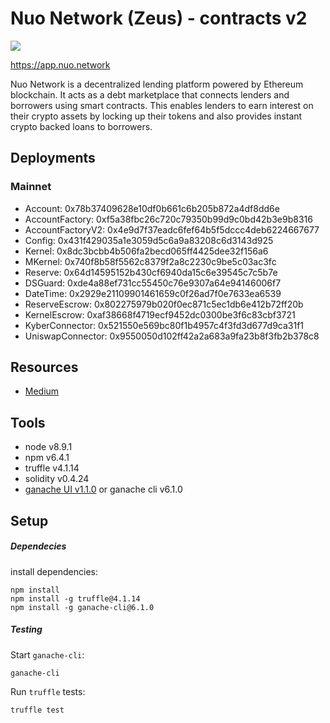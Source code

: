 # Nuo Network (Zeus) - contracts v2

![](https://s3.ap-south-1.amazonaws.com/nuo-public/nuo_app/public/nuo_lend_home.png)

<https://app.nuo.network>

Nuo Network is a decentralized lending platform powered by Ethereum blockchain. It acts as a debt marketplace that connects lenders and borrowers using smart contracts. This enables lenders to earn interest on their crypto assets by locking up their tokens and also provides instant crypto backed loans to borrowers.


## Deployments
### Mainnet

  - Account: 0x78b37409628e10df0b661c6b205b872a4df8dd6e
  - AccountFactory: 0xf5a38fbc26c720c79350b99d9c0bd42b3e9b8316
  - AccountFactoryV2: 0x4e9d7f37eadc6fef64b5f5dccc4deb6224667677
  - Config: 0x431f429035a1e3059d5c6a9a83208c6d3143d925
  - Kernel: 0x8dc3bcbb4b506fa2becd065ff4425dee32f156a6
  - MKernel: 0x740f8b58f5562c8379f2a8c2230c9be5c03ac3fc
  - Reserve: 0x64d14595152b430cf6940da15c6e39545c7c5b7e
  - DSGuard: 0xde4a88ef731cc55450c76e9307a64e94146006f7
  - DateTime: 0x2929e21109901461659c0f26ad7f0e7633ea6539
  - ReserveEscrow: 0x802275979b020f0ec871c5ec1db6e412b72ff20b
  - KernelEscrow: 0xaf38668f4719ecf9452dc0300be3f6c83cbf3721
  - KyberConnector: 0x521550e569bc80f1b4957c4f3fd3d677d9ca31f1
  - UniswapConnector: 0x9550050d102ff42a2a683a9fa23b8f3fb2b378c8

## Resources

  - [Medium](https://medium.com/nuo-news)


## Tools

- node v8.9.1
- npm v6.4.1
- truffle v4.1.14
- solidity v0.4.24
- [ganache UI v1.1.0](https://github.com/trufflesuite/ganache/releases/tag/v1.1.0) or ganache cli v6.1.0

## Setup

##### Dependecies
install dependencies:
```
npm install
npm install -g truffle@4.1.14
npm install -g ganache-cli@6.1.0
```

##### Testing
Start `ganache-cli`:
```
ganache-cli
```
Run `truffle` tests:
```
truffle test
```


